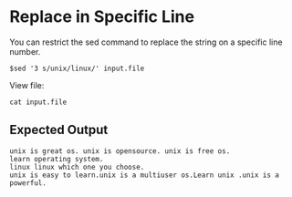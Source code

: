 # Replace in Specific Line

You can restrict the sed command to replace the string on a specific line number.

```
$sed '3 s/unix/linux/' input.file
```

View file:

```
cat input.file
```

## Expected Output

```
unix is great os. unix is opensource. unix is free os.
learn operating system.
linux linux which one you choose.
unix is easy to learn.unix is a multiuser os.Learn unix .unix is a powerful.
```
